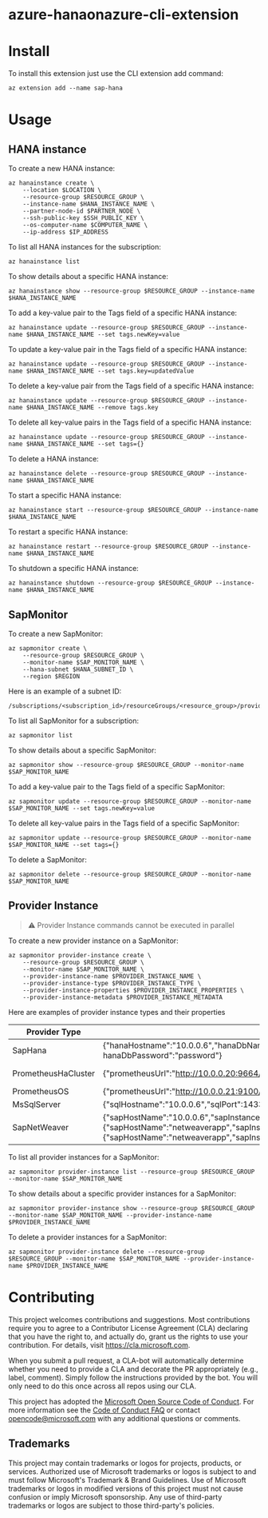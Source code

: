 # azure-hanaonazure-cli-extension

# Install

To install this extension just use the CLI extension add command:

```
az extension add --name sap-hana
```

# Usage
## HANA instance
To create a new HANA instance:

```
az hanainstance create \
    --location $LOCATION \
    --resource-group $RESOURCE_GROUP \
    --instance-name $HANA_INSTANCE_NAME \
    --partner-node-id $PARTNER_NODE \
    --ssh-public-key $SSH_PUBLIC_KEY \
    --os-computer-name $COMPUTER_NAME \
    --ip-address $IP_ADDRESS
```

To list all HANA instances for the subscription:

```
az hanainstance list
```

To show details about a specific HANA instance:

```
az hanainstance show --resource-group $RESOURCE_GROUP --instance-name $HANA_INSTANCE_NAME
```

To add a key-value pair to the Tags field of a specific HANA instance:

```
az hanainstance update --resource-group $RESOURCE_GROUP --instance-name $HANA_INSTANCE_NAME --set tags.newKey=value
```

To update a key-value pair in the Tags field of a specific HANA instance:

```
az hanainstance update --resource-group $RESOURCE_GROUP --instance-name $HANA_INSTANCE_NAME --set tags.key=updatedValue
```

To delete a key-value pair from the Tags field of a specific HANA instance:

```
az hanainstance update --resource-group $RESOURCE_GROUP --instance-name $HANA_INSTANCE_NAME --remove tags.key
```

To delete all key-value pairs in the Tags field of a specific HANA instance:

```
az hanainstance update --resource-group $RESOURCE_GROUP --instance-name $HANA_INSTANCE_NAME --set tags={}
```

To delete a HANA instance:

```
az hanainstance delete --resource-group $RESOURCE_GROUP --instance-name $HANA_INSTANCE_NAME
```

To start a specific HANA instance:

```
az hanainstance start --resource-group $RESOURCE_GROUP --instance-name $HANA_INSTANCE_NAME
```

To restart a specific HANA instance:

```
az hanainstance restart --resource-group $RESOURCE_GROUP --instance-name $HANA_INSTANCE_NAME
```

To shutdown a specific HANA instance:

```
az hanainstance shutdown --resource-group $RESOURCE_GROUP --instance-name $HANA_INSTANCE_NAME
```

## SapMonitor
To create a new SapMonitor:
```
az sapmonitor create \
    --resource-group $RESOURCE_GROUP \
    --monitor-name $SAP_MONITOR_NAME \
    --hana-subnet $HANA_SUBNET_ID \
    --region $REGION
```
Here is an example of a subnet ID:
```
/subscriptions/<subscription_id>/resourceGroups/<resource_group>/providers/Microsoft.Network/virtualNetworks/<vnet_name>/subnets/<subnet_name>
```

To list all SapMonitor for a subscription:
```
az sapmonitor list
```

To show details about a specific SapMonitor:
```
az sapmonitor show --resource-group $RESOURCE_GROUP --monitor-name $SAP_MONITOR_NAME
```

To add a key-value pair to the Tags field of a specific SapMonitor:
```
az sapmonitor update --resource-group $RESOURCE_GROUP --monitor-name $SAP_MONITOR_NAME --set tags.newKey=value
```

To delete all key-value pairs in the Tags field of a specific SapMonitor:
```
az sapmonitor update --resource-group $RESOURCE_GROUP --monitor-name $SAP_MONITOR_NAME --set tags={}
```

To delete a SapMonitor:
```
az sapmonitor delete --resource-group $RESOURCE_GROUP --monitor-name $SAP_MONITOR_NAME
```

## Provider Instance

> :warning: Provider Instance commands cannot be executed in parallel

To create a new provider instance on a SapMonitor:
```
az sapmonitor provider-instance create \
    --resource-group $RESOURCE_GROUP \
    --monitor-name $SAP_MONITOR_NAME \ 
    --provider-instance-name $PROVIDER_INSTANCE_NAME \
    --provider-instance-type $PROVIDER_INSTANCE_TYPE \
    --provider-instance-properties $PROVIDER_INSTANCE_PROPERTIES \
    --provider-instance-metadata $PROVIDER_INSTANCE_METADATA
```
Here are examples of provider instance types and their properties

| Provider Type                    | Provider Properties                                                                                                                          | Required Metadata                                     |
|----------------------------------|----------------------------------------------------------------------------------------------------------------------------------            | ----------------------------------------------------- |
| SapHana                          | {"hanaHostname":"10.0.0.6","hanaDbName":"SYSTEMDB","hanaDbSqlPort":30013,"hanaDbUsername":"SYSTEM"," hanaDbPassword":"password"}             | None                                                  |
| PrometheusHaCluster              | {"prometheusUrl":"http://10.0.0.20:9664/metrics"}                                                                                            | {"sid":"HA1","hostname":"hdb1-0","clustername":"HA1"} |
| PrometheusOS                     | {"prometheusUrl":"http://10.0.0.21:9100/metrics"}                                                                                            | None                                                  |
| MsSqlServer                      | {"sqlHostname":"10.0.0.6","sqlPort":1433,"sqlUsername":"sqladmin","sqlPassword":"password"}                                                  | {"sid":"HA1"}                                         |
| SapNetWeaver                     | {"sapHostName":"10.0.0.6","sapInstanceNr":"20"}<br>{"sapHostName":"netweaverapp","sapInstanceNr":"20"}<br>{"sapHostName":"netweaverapp","sapInstanceNr":"20","sapSubdomain":"fabrikam.contoso.com"} | {"sapSid":"HA1"}                                      |

To list all provider instances for a SapMonitor:
```
az sapmonitor provider-instance list --resource-group $RESOURCE_GROUP --monitor-name $SAP_MONITOR_NAME
```

To show details about a specific provider instances for a SapMonitor:
```
az sapmonitor provider-instance show --resource-group $RESOURCE_GROUP --monitor-name $SAP_MONITOR_NAME --provider-instance-name $PROVIDER_INSTANCE_NAME
```

To delete a provider instances for a SapMonitor:
```
az sapmonitor provider-instance delete --resource-group $RESOURCE_GROUP --monitor-name $SAP_MONITOR_NAME --provider-instance-name $PROVIDER_INSTANCE_NAME
```

# Contributing

This project welcomes contributions and suggestions. Most contributions require you to agree to a
Contributor License Agreement (CLA) declaring that you have the right to, and actually do, grant us
the rights to use your contribution. For details, visit https://cla.microsoft.com.

When you submit a pull request, a CLA-bot will automatically determine whether you need to provide
a CLA and decorate the PR appropriately (e.g., label, comment). Simply follow the instructions
provided by the bot. You will only need to do this once across all repos using our CLA.

This project has adopted the [Microsoft Open Source Code of Conduct](https://opensource.microsoft.com/codeofconduct/).
For more information see the [Code of Conduct FAQ](https://opensource.microsoft.com/codeofconduct/faq/) or
contact [opencode@microsoft.com](mailto:opencode@microsoft.com) with any additional questions or comments.

## Trademarks 

This project may contain trademarks or logos for projects, products, or services. Authorized use of Microsoft trademarks or logos is subject to and must follow Microsoft's Trademark & Brand Guidelines. Use of Microsoft trademarks or logos in modified versions of this project must not cause confusion or imply Microsoft sponsorship. Any use of third-party trademarks or logos are subject to those third-party's policies.
